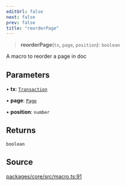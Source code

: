 ```yaml
---
editUrl: false
next: false
prev: false
title: "reorderPage"
---
```


> **reorderPage**(`tx`, `page`, `position`): `boolean`

A macro to reorder a page in doc

## Parameters

• **tx**: [`Transaction`](/api-core/classes/transaction/)

• **page**: [`Page`](/api-core/classes/page/)

• **position**: `number`

## Returns

`boolean`

## Source

[packages/core/src/macro.ts:91](https://github.com/dgmjs/dgmjs/blob/main/packages/core/src/macro.ts#L91)
